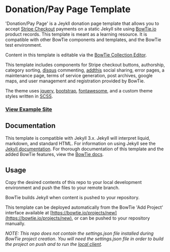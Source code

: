 # Donation/Pay Page Template

'Donation/Pay Page' is a Jeykll donation page template that allows you to accept [Stripe Checkout](https://stripe.com/checkout) payments on a static Jekyll site using [BowTie.io](https://bowtie.io) product records. This template is meant as a learning resource. It is compatible with other BowTie components and templates, and the BowTie test environment.

Content in this template is editable via the [BowTie Collection Editor](https://bowtie.io/help/working-with-jekyll-collections-bowtie/).

This template includes components for Stripe checkout buttons, authorship, category sorting, [disqus](https://disqus.com/) commenting, [addthis](http://www.addthis.com/) social sharing, error pages, a maintenance page, terms of service generation, post archives, google maps, and user management and registration provided by BowTie.

The theme uses [jquery](https://jquery.com/), [bootstrap](http://getbootstrap.com/), [fontawesome](https://fortawesome.github.io/Font-Awesome/), and a custom theme styles written in [SCSS](http://sass-lang.com/).  

### [View Example Site](https://donations.bowtied.io/)


## Documentation
This template is compatible with Jekyll 3.x. Jekyll will interpret liquid, markdown, and  standard HTML. For information on using Jekyll see the [Jekyll documentation](http://jekyllrb.com/). For thorough documentation of this template and the added BowTie features, view the [BowTie docs](https://bowtie.io/docs/#projects).

## Usage

Copy the desired contents of this repo to your local development environment and push the files to your remote branch.

BowTie builds Jekyll when content is pushed to your repository.

This template can be deployed automatically from the BowTie 'Add Project' interface available at [https://bowtie.io/projects/new](https://bowtie.io/projects/new), or can be pushed to your repository manually.  

_NOTE: This repo does not contain the settings.json file installed during BowTie project creation. You will need the settings.json file in order to build the project on push and to run the [local client](https://github.com/bowtie-io/bowtie-io)._

